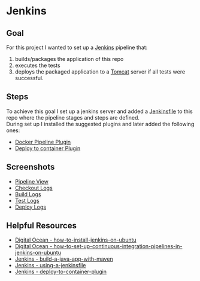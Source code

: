 # Jenkins

## Goal
For this project I wanted to set up a [Jenkins](https://www.jenkins.io/) pipeline that:
1. builds/packages the application of this repo
2. executes the tests
3. deploys the packaged application to a [Tomcat](http://tomcat.apache.org/) server if all tests were successful.

## Steps
To achieve this goal I set up a jenkins server and
added a [Jenkinsfile](../Jenkinsfile) to this repo where the pipeline stages and steps are defined.  
During set up I installed the suggested plugins and later added the following ones:
- [Docker Pipeline Plugin](https://plugins.jenkins.io/docker-workflow/)
- [Deploy to container Plugin](https://www.jenkins.io/doc/pipeline/steps/deploy/)

## Screenshots
- [Pipeline View](resources/pipeline_view.PNG)
- [Checkout Logs](resources/checkout.PNG)
- [Build Logs](resources/build.PNG)
- [Test Logs](resources/test.PNG)
- [Deploy Logs](resources/deploy.PNG)


## Helpful Resources
- [Digital Ocean - how-to-install-jenkins-on-ubuntu](https://www.digitalocean.com/community/tutorials/how-to-install-jenkins-on-ubuntu-20-04)
- [Digital Ocean - how-to-set-up-continuous-integration-pipelines-in-jenkins-on-ubuntu](https://www.digitalocean.com/community/tutorials/how-to-set-up-continuous-integration-pipelines-in-jenkins-on-ubuntu-16-04)
- [Jenkins - build-a-java-app-with-maven](https://www.jenkins.io/doc/tutorials/build-a-java-app-with-maven/)
- [Jenkins - using-a-jenkinsfile](https://www.jenkins.io/doc/book/pipeline/jenkinsfile/)
- [Jenkins - deploy-to-container-plugin](https://www.jenkins.io/doc/pipeline/steps/deploy/)
